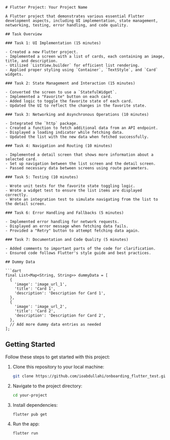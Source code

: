```
# Flutter Project: Your Project Name

A Flutter project that demonstrates various essential Flutter development aspects, including UI implementation, state management, networking, testing, error handling, and code quality.

## Task Overview

### Task 1: UI Implementation (15 minutes)

- Created a new Flutter project.
- Implemented a screen with a list of cards, each containing an image, title, and description.
- Utilized `ListView.builder` for efficient list rendering.
- Applied proper styling using `Container`, `TextStyle`, and `Card` widgets.

### Task 2: State Management and Interaction (15 minutes)

- Converted the screen to use a `StatefulWidget`.
- Implemented a "Favorite" button on each card.
- Added logic to toggle the favorite state of each card.
- Updated the UI to reflect the changes in the favorite state.

### Task 3: Networking and Asynchronous Operations (10 minutes)

- Integrated the `http` package.
- Created a function to fetch additional data from an API endpoint.
- Displayed a loading indicator while fetching data.
- Updated the list with the new data when fetched successfully.

### Task 4: Navigation and Routing (10 minutes)

- Implemented a detail screen that shows more information about a selected card.
- Set up navigation between the list screen and the detail screen.
- Passed necessary data between screens using route parameters.

### Task 5: Testing (10 minutes)

- Wrote unit tests for the favorite state toggling logic.
- Wrote a widget test to ensure the list items are displayed correctly.
- Wrote an integration test to simulate navigating from the list to the detail screen.

### Task 6: Error Handling and Fallbacks (5 minutes)

- Implemented error handling for network requests.
- Displayed an error message when fetching data fails.
- Provided a "Retry" button to attempt fetching data again.

### Task 7: Documentation and Code Quality (5 minutes)

- Added comments to important parts of the code for clarification.
- Ensured code follows Flutter's style guide and best practices.

## Dummy Data

```dart
final List<Map<String, String>> dummyData = [
  {
    'image': 'image_url_1',
    'title': 'Card 1',
    'description': 'Description for Card 1',
  },
  {
    'image': 'image_url_2',
    'title': 'Card 2',
    'description': 'Description for Card 2',
  },
  // Add more dummy data entries as needed
];
```

## Getting Started

Follow these steps to get started with this project:

1. Clone this repository to your local machine:

   ```bash
   git clone https://github.com/ioabdullahi/onboarding_flutter_test.git
   ```

2. Navigate to the project directory:

   ```bash
   cd your-project
   ```

3. Install dependencies:

   ```bash
   flutter pub get
   ```

4. Run the app:

   ```bash
   flutter run
   ```
